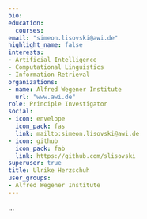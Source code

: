 ```yaml
---
bio:
education:
  courses:
email: "simeon.lisovski@awi.de"
highlight_name: false
interests:
- Artificial Intelligence
- Computational Linguistics
- Information Retrieval
organizations:
- name: Alfred Wegener Institute
  url: "www.awi.de"
role: Principle Investigator
social:
- icon: envelope
  icon_pack: fas
  link: mailto:simeon.lisovski@awi.de
- icon: github
  icon_pack: fab
  link: https://github.com/slisovski
superuser: true
title: Ulrike Herzschuh
user_groups:
- Alfred Wegener Institute
---
```

...
